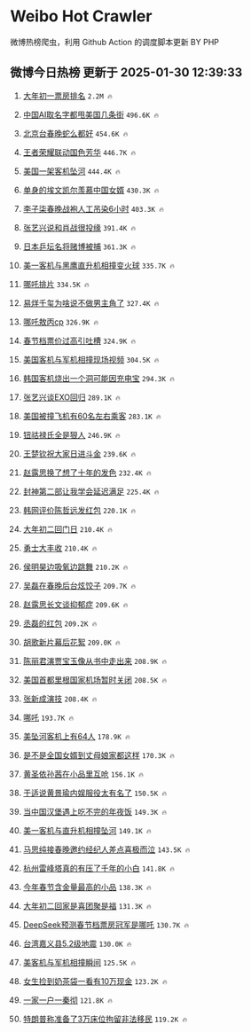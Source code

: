 # Weibo Hot Crawler 



微博热榜爬虫，利用 Github Action 的调度脚本更新 BY PHP 


## 微博今日热榜 更新于 2025-01-30 12:39:33 
1. [大年初一票房排名](https://s.weibo.com/weibo?q=%23%E5%A4%A7%E5%B9%B4%E5%88%9D%E4%B8%80%E7%A5%A8%E6%88%BF%E6%8E%92%E5%90%8D%23&t=31&band_rank=1&Refer=top) `2.2M 🔥` 

1. [中国AI取名字都甩美国几条街](https://s.weibo.com/weibo?q=%23%E4%B8%AD%E5%9B%BDAI%E5%8F%96%E5%90%8D%E5%AD%97%E9%83%BD%E7%94%A9%E7%BE%8E%E5%9B%BD%E5%87%A0%E6%9D%A1%E8%A1%97%23&t=31&band_rank=2&Refer=top) `496.6K 🔥` 

1. [北京台春晚蛇么都好](https://s.weibo.com/weibo?q=%23%E5%8C%97%E4%BA%AC%E5%8F%B0%E6%98%A5%E6%99%9A%E8%9B%87%E4%B9%88%E9%83%BD%E5%A5%BD%23&t=31&band_rank=3&Refer=top) `454.6K 🔥` 

1. [王者荣耀联动国色芳华](https://s.weibo.com/weibo?q=%23%E7%8E%8B%E8%80%85%E8%8D%A3%E8%80%80%E8%81%94%E5%8A%A8%E5%9B%BD%E8%89%B2%E8%8A%B3%E5%8D%8E%23&t=31&band_rank=4&Refer=top) `446.7K 🔥` 

1. [美国一架客机坠河](https://s.weibo.com/weibo?q=%23%E7%BE%8E%E5%9B%BD%E4%B8%80%E6%9E%B6%E5%AE%A2%E6%9C%BA%E5%9D%A0%E6%B2%B3%23&t=31&band_rank=5&Refer=top) `444.4K 🔥` 

1. [单身的埃文凯尔羡慕中国女婿](https://s.weibo.com/weibo?q=%23%E5%8D%95%E8%BA%AB%E7%9A%84%E5%9F%83%E6%96%87%E5%87%AF%E5%B0%94%E7%BE%A1%E6%85%95%E4%B8%AD%E5%9B%BD%E5%A5%B3%E5%A9%BF%23&t=31&band_rank=6&Refer=top) `430.3K 🔥` 

1. [李子柒春晚战袍人工吊染6小时](https://s.weibo.com/weibo?q=%23%E6%9D%8E%E5%AD%90%E6%9F%92%E6%98%A5%E6%99%9A%E6%88%98%E8%A2%8D%E4%BA%BA%E5%B7%A5%E5%90%8A%E6%9F%936%E5%B0%8F%E6%97%B6%23&t=31&band_rank=7&Refer=top) `403.3K 🔥` 

1. [张艺兴说和肖战很投缘](https://s.weibo.com/weibo?q=%23%E5%BC%A0%E8%89%BA%E5%85%B4%E8%AF%B4%E5%92%8C%E8%82%96%E6%88%98%E5%BE%88%E6%8A%95%E7%BC%98%23&t=31&band_rank=8&Refer=top) `391.4K 🔥` 

1. [日本乒坛名将赌博被捕](https://s.weibo.com/weibo?q=%23%E6%97%A5%E6%9C%AC%E4%B9%92%E5%9D%9B%E5%90%8D%E5%B0%86%E8%B5%8C%E5%8D%9A%E8%A2%AB%E6%8D%95%23&t=31&band_rank=9&Refer=top) `361.3K 🔥` 

1. [美一客机与黑鹰直升机相撞变火球](https://s.weibo.com/weibo?q=%23%E7%BE%8E%E4%B8%80%E5%AE%A2%E6%9C%BA%E4%B8%8E%E9%BB%91%E9%B9%B0%E7%9B%B4%E5%8D%87%E6%9C%BA%E7%9B%B8%E6%92%9E%E5%8F%98%E7%81%AB%E7%90%83%23&t=31&band_rank=10&Refer=top) `335.7K 🔥` 

1. [哪吒排片](https://s.weibo.com/weibo?q=%E5%93%AA%E5%90%92%E6%8E%92%E7%89%87&t=31&band_rank=11&Refer=top) `334.5K 🔥` 

1. [易烊千玺为啥说不做男主角了](https://s.weibo.com/weibo?q=%23%E6%98%93%E7%83%8A%E5%8D%83%E7%8E%BA%E4%B8%BA%E5%95%A5%E8%AF%B4%E4%B8%8D%E5%81%9A%E7%94%B7%E4%B8%BB%E8%A7%92%E4%BA%86%23&t=31&band_rank=12&Refer=top) `327.4K 🔥` 

1. [哪吒敖丙cp](https://s.weibo.com/weibo?q=%E5%93%AA%E5%90%92%E6%95%96%E4%B8%99cp&t=31&band_rank=13&Refer=top) `326.9K 🔥` 

1. [春节档票价过高引吐槽](https://s.weibo.com/weibo?q=%23%E6%98%A5%E8%8A%82%E6%A1%A3%E7%A5%A8%E4%BB%B7%E8%BF%87%E9%AB%98%E5%BC%95%E5%90%90%E6%A7%BD%23&t=31&band_rank=14&Refer=top) `324.9K 🔥` 

1. [美国客机与军机相撞现场视频](https://s.weibo.com/weibo?q=%23%E7%BE%8E%E5%9B%BD%E5%AE%A2%E6%9C%BA%E4%B8%8E%E5%86%9B%E6%9C%BA%E7%9B%B8%E6%92%9E%E7%8E%B0%E5%9C%BA%E8%A7%86%E9%A2%91%23&t=31&band_rank=15&Refer=top) `304.5K 🔥` 

1. [韩国客机烧出一个洞可能因充电宝](https://s.weibo.com/weibo?q=%23%E9%9F%A9%E5%9B%BD%E5%AE%A2%E6%9C%BA%E7%83%A7%E5%87%BA%E4%B8%80%E4%B8%AA%E6%B4%9E%E5%8F%AF%E8%83%BD%E5%9B%A0%E5%85%85%E7%94%B5%E5%AE%9D%23&t=31&band_rank=16&Refer=top) `294.3K 🔥` 

1. [张艺兴谈EXO回归](https://s.weibo.com/weibo?q=%23%E5%BC%A0%E8%89%BA%E5%85%B4%E8%B0%88EXO%E5%9B%9E%E5%BD%92%23&t=31&band_rank=17&Refer=top) `289.1K 🔥` 

1. [美国被撞飞机有60名左右乘客](https://s.weibo.com/weibo?q=%23%E7%BE%8E%E5%9B%BD%E8%A2%AB%E6%92%9E%E9%A3%9E%E6%9C%BA%E6%9C%8960%E5%90%8D%E5%B7%A6%E5%8F%B3%E4%B9%98%E5%AE%A2%23&t=31&band_rank=18&Refer=top) `283.1K 🔥` 

1. [钮祜禄氏全是狠人](https://s.weibo.com/weibo?q=%E9%92%AE%E7%A5%9C%E7%A6%84%E6%B0%8F%E5%85%A8%E6%98%AF%E7%8B%A0%E4%BA%BA&t=31&band_rank=19&Refer=top) `246.9K 🔥` 

1. [王楚钦祝大家日进斗金](https://s.weibo.com/weibo?q=%23%E7%8E%8B%E6%A5%9A%E9%92%A6%E7%A5%9D%E5%A4%A7%E5%AE%B6%E6%97%A5%E8%BF%9B%E6%96%97%E9%87%91%23&t=31&band_rank=20&Refer=top) `239.6K 🔥` 

1. [赵露思换了想了十年的发色](https://s.weibo.com/weibo?q=%23%E8%B5%B5%E9%9C%B2%E6%80%9D%E6%8D%A2%E4%BA%86%E6%83%B3%E4%BA%86%E5%8D%81%E5%B9%B4%E7%9A%84%E5%8F%91%E8%89%B2%23&t=31&band_rank=21&Refer=top) `232.4K 🔥` 

1. [封神第二部让我学会延迟满足](https://s.weibo.com/weibo?q=%E5%B0%81%E7%A5%9E%E7%AC%AC%E4%BA%8C%E9%83%A8%E8%AE%A9%E6%88%91%E5%AD%A6%E4%BC%9A%E5%BB%B6%E8%BF%9F%E6%BB%A1%E8%B6%B3&t=31&band_rank=22&Refer=top) `225.4K 🔥` 

1. [韩网评价陈哲远发红包](https://s.weibo.com/weibo?q=%23%E9%9F%A9%E7%BD%91%E8%AF%84%E4%BB%B7%E9%99%88%E5%93%B2%E8%BF%9C%E5%8F%91%E7%BA%A2%E5%8C%85%23&t=31&band_rank=23&Refer=top) `220.1K 🔥` 

1. [大年初二回门日](https://s.weibo.com/weibo?q=%23%E5%A4%A7%E5%B9%B4%E5%88%9D%E4%BA%8C%E5%9B%9E%E9%97%A8%E6%97%A5%23&t=31&band_rank=24&Refer=top) `210.4K 🔥` 

1. [勇士大丰收](https://s.weibo.com/weibo?q=%23%E5%8B%87%E5%A3%AB%E5%A4%A7%E4%B8%B0%E6%94%B6%23&t=31&band_rank=25&Refer=top) `210.4K 🔥` 

1. [侯明昊边吸氧边跳舞](https://s.weibo.com/weibo?q=%E4%BE%AF%E6%98%8E%E6%98%8A%E8%BE%B9%E5%90%B8%E6%B0%A7%E8%BE%B9%E8%B7%B3%E8%88%9E&t=31&band_rank=26&Refer=top) `210.2K 🔥` 

1. [吴磊在春晚后台炫饺子](https://s.weibo.com/weibo?q=%E5%90%B4%E7%A3%8A%E5%9C%A8%E6%98%A5%E6%99%9A%E5%90%8E%E5%8F%B0%E7%82%AB%E9%A5%BA%E5%AD%90&t=31&band_rank=27&Refer=top) `209.7K 🔥` 

1. [赵露思长文谈抑郁症](https://s.weibo.com/weibo?q=%23%E8%B5%B5%E9%9C%B2%E6%80%9D%E9%95%BF%E6%96%87%E8%B0%88%E6%8A%91%E9%83%81%E7%97%87%23&t=31&band_rank=28&Refer=top) `209.6K 🔥` 

1. [丞磊的红包](https://s.weibo.com/weibo?q=%E4%B8%9E%E7%A3%8A%E7%9A%84%E7%BA%A2%E5%8C%85&t=31&band_rank=29&Refer=top) `209.2K 🔥` 

1. [胡歌新片幕后花絮](https://s.weibo.com/weibo?q=%23%E8%83%A1%E6%AD%8C%E6%96%B0%E7%89%87%E5%B9%95%E5%90%8E%E8%8A%B1%E7%B5%AE%23&t=31&band_rank=30&Refer=top) `209.0K 🔥` 

1. [陈丽君演贾宝玉像从书中走出来](https://s.weibo.com/weibo?q=%23%E9%99%88%E4%B8%BD%E5%90%9B%E6%BC%94%E8%B4%BE%E5%AE%9D%E7%8E%89%E5%83%8F%E4%BB%8E%E4%B9%A6%E4%B8%AD%E8%B5%B0%E5%87%BA%E6%9D%A5%23&t=31&band_rank=31&Refer=top) `208.9K 🔥` 

1. [美国首都里根国家机场暂时关闭](https://s.weibo.com/weibo?q=%23%E7%BE%8E%E5%9B%BD%E9%A6%96%E9%83%BD%E9%87%8C%E6%A0%B9%E5%9B%BD%E5%AE%B6%E6%9C%BA%E5%9C%BA%E6%9A%82%E6%97%B6%E5%85%B3%E9%97%AD%23&t=31&band_rank=32&Refer=top) `208.5K 🔥` 

1. [张新成演技](https://s.weibo.com/weibo?q=%E5%BC%A0%E6%96%B0%E6%88%90%E6%BC%94%E6%8A%80&t=31&band_rank=33&Refer=top) `208.4K 🔥` 

1. [哪吒](https://s.weibo.com/weibo?q=%E5%93%AA%E5%90%92&t=31&band_rank=34&Refer=top) `193.7K 🔥` 

1. [美坠河客机上有64人](https://s.weibo.com/weibo?q=%23%E7%BE%8E%E5%9D%A0%E6%B2%B3%E5%AE%A2%E6%9C%BA%E4%B8%8A%E6%9C%8964%E4%BA%BA%23&t=31&band_rank=35&Refer=top) `178.9K 🔥` 

1. [是不是全国女婿到丈母娘家都这样](https://s.weibo.com/weibo?q=%23%E6%98%AF%E4%B8%8D%E6%98%AF%E5%85%A8%E5%9B%BD%E5%A5%B3%E5%A9%BF%E5%88%B0%E4%B8%88%E6%AF%8D%E5%A8%98%E5%AE%B6%E9%83%BD%E8%BF%99%E6%A0%B7%23&t=31&band_rank=36&Refer=top) `170.3K 🔥` 

1. [黄圣依孙茜在小品里互呛](https://s.weibo.com/weibo?q=%E9%BB%84%E5%9C%A3%E4%BE%9D%E5%AD%99%E8%8C%9C%E5%9C%A8%E5%B0%8F%E5%93%81%E9%87%8C%E4%BA%92%E5%91%9B&t=31&band_rank=37&Refer=top) `156.1K 🔥` 

1. [于适说黄景瑜内娱服役太有名了](https://s.weibo.com/weibo?q=%23%E4%BA%8E%E9%80%82%E8%AF%B4%E9%BB%84%E6%99%AF%E7%91%9C%E5%86%85%E5%A8%B1%E6%9C%8D%E5%BD%B9%E5%A4%AA%E6%9C%89%E5%90%8D%E4%BA%86%23&t=31&band_rank=38&Refer=top) `150.5K 🔥` 

1. [当中国汉堡遇上吃不完的年夜饭](https://s.weibo.com/weibo?q=%23%E5%BD%93%E4%B8%AD%E5%9B%BD%E6%B1%89%E5%A0%A1%E9%81%87%E4%B8%8A%E5%90%83%E4%B8%8D%E5%AE%8C%E7%9A%84%E5%B9%B4%E5%A4%9C%E9%A5%AD%23&t=31&band_rank=39&Refer=top) `149.3K 🔥` 

1. [美一客机与直升机相撞坠河](https://s.weibo.com/weibo?q=%23%E7%BE%8E%E4%B8%80%E5%AE%A2%E6%9C%BA%E4%B8%8E%E7%9B%B4%E5%8D%87%E6%9C%BA%E7%9B%B8%E6%92%9E%E5%9D%A0%E6%B2%B3%23&t=31&band_rank=40&Refer=top) `149.1K 🔥` 

1. [马思纯接春晚邀约经纪人差点喜极而泣](https://s.weibo.com/weibo?q=%23%E9%A9%AC%E6%80%9D%E7%BA%AF%E6%8E%A5%E6%98%A5%E6%99%9A%E9%82%80%E7%BA%A6%E7%BB%8F%E7%BA%AA%E4%BA%BA%E5%B7%AE%E7%82%B9%E5%96%9C%E6%9E%81%E8%80%8C%E6%B3%A3%23&t=31&band_rank=41&Refer=top) `143.5K 🔥` 

1. [杭州雷峰塔真的有压了千年的小白](https://s.weibo.com/weibo?q=%23%E6%9D%AD%E5%B7%9E%E9%9B%B7%E5%B3%B0%E5%A1%94%E7%9C%9F%E7%9A%84%E6%9C%89%E5%8E%8B%E4%BA%86%E5%8D%83%E5%B9%B4%E7%9A%84%E5%B0%8F%E7%99%BD%23&t=31&band_rank=42&Refer=top) `141.8K 🔥` 

1. [今年春节含金量最高的小品](https://s.weibo.com/weibo?q=%E4%BB%8A%E5%B9%B4%E6%98%A5%E8%8A%82%E5%90%AB%E9%87%91%E9%87%8F%E6%9C%80%E9%AB%98%E7%9A%84%E5%B0%8F%E5%93%81&t=31&band_rank=43&Refer=top) `138.3K 🔥` 

1. [大年初二回家是喜团聚是福](https://s.weibo.com/weibo?q=%23%E5%A4%A7%E5%B9%B4%E5%88%9D%E4%BA%8C%E5%9B%9E%E5%AE%B6%E6%98%AF%E5%96%9C%E5%9B%A2%E8%81%9A%E6%98%AF%E7%A6%8F%23&t=31&band_rank=44&Refer=top) `131.3K 🔥` 

1. [DeepSeek预测春节档票房冠军是哪吒](https://s.weibo.com/weibo?q=%23DeepSeek%E9%A2%84%E6%B5%8B%E6%98%A5%E8%8A%82%E6%A1%A3%E7%A5%A8%E6%88%BF%E5%86%A0%E5%86%9B%E6%98%AF%E5%93%AA%E5%90%92%23&t=31&band_rank=45&Refer=top) `130.7K 🔥` 

1. [台湾嘉义县5.2级地震](https://s.weibo.com/weibo?q=%23%E5%8F%B0%E6%B9%BE%E5%98%89%E4%B9%89%E5%8E%BF5.2%E7%BA%A7%E5%9C%B0%E9%9C%87%23&t=31&band_rank=46&Refer=top) `130.0K 🔥` 

1. [美客机与军机相撞瞬间](https://s.weibo.com/weibo?q=%23%E7%BE%8E%E5%AE%A2%E6%9C%BA%E4%B8%8E%E5%86%9B%E6%9C%BA%E7%9B%B8%E6%92%9E%E7%9E%AC%E9%97%B4%23&t=31&band_rank=47&Refer=top) `125.5K 🔥` 

1. [女生捡到奶茶袋一看有10万现金](https://s.weibo.com/weibo?q=%23%E5%A5%B3%E7%94%9F%E6%8D%A1%E5%88%B0%E5%A5%B6%E8%8C%B6%E8%A2%8B%E4%B8%80%E7%9C%8B%E6%9C%8910%E4%B8%87%E7%8E%B0%E9%87%91%23&t=31&band_rank=48&Refer=top) `123.2K 🔥` 

1. [一家一户一秦彻](https://s.weibo.com/weibo?q=%23%E4%B8%80%E5%AE%B6%E4%B8%80%E6%88%B7%E4%B8%80%E7%A7%A6%E5%BD%BB%23&t=31&band_rank=49&Refer=top) `121.8K 🔥` 

1. [特朗普称准备了3万床位拘留非法移民](https://s.weibo.com/weibo?q=%23%E7%89%B9%E6%9C%97%E6%99%AE%E7%A7%B0%E5%87%86%E5%A4%87%E4%BA%863%E4%B8%87%E5%BA%8A%E4%BD%8D%E6%8B%98%E7%95%99%E9%9D%9E%E6%B3%95%E7%A7%BB%E6%B0%91%23&t=31&band_rank=50&Refer=top) `119.2K 🔥` 

